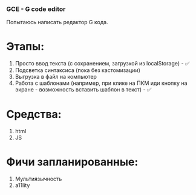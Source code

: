 ### GCE - G code editor

Попытаюсь написать редактор G кода. 

# Этапы:
1. Просто ввод текста (с сохранением, загрузкой из localStorage) - ✅
2. Подсветка синтаксиса (пока без кастомизации)
3. Выгрузка в файл на компьютер
4. Работа с шаблонами (например, при клике на ПКМ иди кнопку на экране - возможность вставить шаблон в текст) - ✅

# Средства: 
1. html
2. JS

# Фичи запланированные: 
1. Мультиязычность
2. a11lity